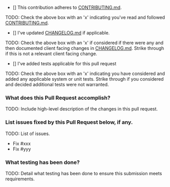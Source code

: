 - [] This contribution adheres to [CONTRIBUTING.md](https://github.com/ni/nimi-python/blob/master/CONTRIBUTING.md).

TODO: Check the above box with an 'x' indicating you've read and followed [CONTRIBUTING.md](https://github.com/ni/nimi-python/blob/master/CONTRIBUTING.md).

- [] I've updated [CHANGELOG.md](https://github.com/ni/nimi-python/blob/master/CHANGELOG.md) if applicable.

TODO: Check the above box with an 'x' if considered if there were any and then documented client facing changes in [CHANGELOG.md](https://github.com/ni/nimi-python/blob/master/CHANGELOG.md). Strike through if this is not a relevant client facing change.

- [] I've added tests applicable for this pull request

TODO: Check the above box with an 'x' indicating you have considered and added any applicable system or unit tests. Strike through if you considered and decided additional tests were not warranted.

### What does this Pull Request accomplish?

TODO: Include high-level description of the changes in this pull request.

### List issues fixed by this Pull Request below, if any.

TODO: List of issues.

* Fix #xxx
* Fix #yyy

### What testing has been done?

TODO: Detail what testing has been done to ensure this submission meets requirements.
